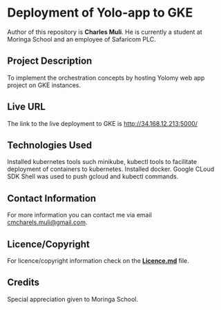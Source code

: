 # Deployment of Yolo-app to GKE
<!-- Introduction of Author -->
Author of this repository is <strong>Charles Muli</strong>. He is currently a student at Moringa School and an employee of Safaricom PLC.

<!--Project Description  -->

## Project Description

To implement the orchestration concepts by hosting Yolomy web app project on GKE instances. 

## Live URL

The link to the live deployment to GKE is <a href= "http://34.168.12.213:5000/" target="_blank">http://34.168.12.213:5000/</a> 


## Technologies Used

Installed kubernetes tools such minikube, kubectl tools to facilitate deployment of containers to kubernetes.
Installed docker.
Google CLoud SDK Shell was used to push gcloud and kubectl commands.


## Contact Information

For more information you can contact me via email <span>cmcharels.muli@gmail.com</span>.

## Licence/Copyright

For licence/copyright information check on the <a href="LICENCE.md"><strong>Licence.md</strong></a> file.

## Credits
Special appreciation given to Moringa School.